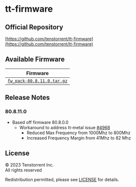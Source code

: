 # tt-firmware

## Official Repository
[https://github.com/tenstorrent/tt-firmware](https://github.com/tenstorrent/tt-firmware)

## Available Firmware

| Firmware | 
| --- | 
| [`fw_pack-80.8.11.0.tar.gz`](fw_pack-80.8.11.0.tar.gz) | 
## Release Notes

### 80.8.11.0
- Based off firmware 80.8.0.0
  - Workaround to address tt-metal issue [#4968](https://github.com/tenstorrent-metal/tt-metal/issues/4968)
    - Reduced Max Frequency from 1000Mhz to 800Mhz
    - Increased Frequency Margin from 41Mhz to 82 Mhz

## License
© 2023 Tenstorrent Inc.<br/>
All rights reserved

Redistribution permitted, please see [LICENSE](LICENSE) for details.
